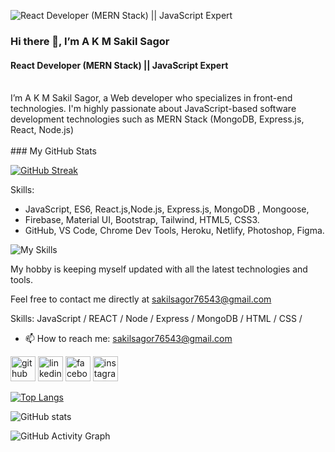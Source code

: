 ![React Developer (MERN Stack) || JavaScript Expert](https://i.ibb.co/ys1nR1Z/akm-sakil-sagor-github-cover-image.png)
<br>
### Hi there 👋, I’m A K M Sakil Sagor
#### React Developer (MERN Stack) || JavaScript Expert
<br>
I’m A K M Sakil Sagor, a Web developer who specializes in front-end technologies. I'm highly passionate about JavaScript-based software development technologies such as MERN Stack (MongoDB, Express.js, React, Node.js)
<br>
<br>
### My GitHub Stats


<a href="https://git.io/streak-stats"><img src="https://github-readme-streak-stats.herokuapp.com?user=sakil-sagor&theme=radical&card_width=880" alt="GitHub Streak" /></a>


Skills:
 - JavaScript, ES6, React.js,Node.js, Express.js, MongoDB , Mongoose, 
 - Firebase, Material UI, Bootstrap, Tailwind, HTML5, CSS3.
 - GitHub, VS Code, Chrome Dev Tools, Heroku, Netlify, Photoshop, Figma.


![My Skills](https://skillicons.dev/icons?i=js,ts,html,css,tailwind,materialui,react,nodejs,express,mongodb,vite,github,firebase,heroku,netlify)

My hobby is keeping myself updated with all the latest technologies and tools.

Feel free to contact me directly at sakilsagor76543@gmail.com


Skills:  JavaScript / REACT / Node / Express / MongoDB / HTML / CSS / 

- 📫 How to reach me: sakilsagor76543@gmail.com 


[<img src='https://cdn.jsdelivr.net/npm/simple-icons@3.0.1/icons/github.svg' alt='github' height='40'>](https://github.com/sakil-sagor)  [<img src='https://cdn.jsdelivr.net/npm/simple-icons@3.0.1/icons/linkedin.svg' alt='linkedin' height='40'>](https://www.linkedin.com/in/sakilsagor/)  [<img src='https://cdn.jsdelivr.net/npm/simple-icons@3.0.1/icons/facebook.svg' alt='facebook' height='40'>](https://www.facebook.com/akmsakilsagor)  [<img src='https://cdn.jsdelivr.net/npm/simple-icons@3.0.1/icons/instagram.svg' alt='instagram' height='40'>](https://www.instagram.com/akm.sakilsagor/)  

[![Top Langs](https://github-readme-stats.vercel.app/api/top-langs/?username=sakil-sagor)](https://github.com/anuraghazra/github-readme-stats)

![GitHub stats](https://github-readme-stats.vercel.app/api?username=sakil-sagor&show_icons=true)  

![GitHub Activity Graph](https://activity-graph.herokuapp.com/graph?username=sakil-sagor)  

